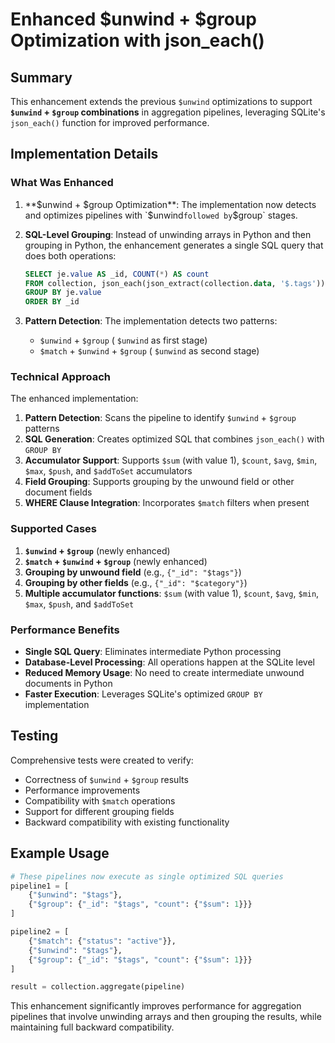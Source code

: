 # Enhanced $unwind + $group Optimization with json_each()

## Summary

This enhancement extends the previous `$unwind` optimizations to support **`$unwind` + `$group` combinations** in aggregation pipelines, leveraging SQLite's `json_each()` function for improved performance.

## Implementation Details

### What Was Enhanced

1. **$unwind + $group Optimization**: The implementation now detects and optimizes pipelines with `$unwind` followed by `$group` stages.

2. **SQL-Level Grouping**: Instead of unwinding arrays in Python and then grouping in Python, the enhancement generates a single SQL query that does both operations:

   ```sql
   SELECT je.value AS _id, COUNT(*) AS count
   FROM collection, json_each(json_extract(collection.data, '$.tags')) as je
   GROUP BY je.value
   ORDER BY _id
   ```

3. **Pattern Detection**: The implementation detects two patterns:
   - `$unwind` + `$group` ( `$unwind` as first stage)
   - `$match` + `$unwind` + `$group` ( `$unwind` as second stage)

### Technical Approach

The enhanced implementation:

1. **Pattern Detection**: Scans the pipeline to identify `$unwind` + `$group` patterns
2. **SQL Generation**: Creates optimized SQL that combines `json_each()` with `GROUP BY`
3. **Accumulator Support**: Supports `$sum` (with value 1), `$count`, `$avg`, `$min`, `$max`, `$push`, and `$addToSet` accumulators
4. **Field Grouping**: Supports grouping by the unwound field or other document fields
5. **WHERE Clause Integration**: Incorporates `$match` filters when present

### Supported Cases

1. **`$unwind` + `$group`** (newly enhanced)
2. **`$match` + `$unwind` + `$group`** (newly enhanced)
3. **Grouping by unwound field** (e.g., `{"_id": "$tags"}`)
4. **Grouping by other fields** (e.g., `{"_id": "$category"}`)
5. **Multiple accumulator functions**: `$sum` (with value 1), `$count`, `$avg`, `$min`, `$max`, `$push`, and `$addToSet`

### Performance Benefits

- **Single SQL Query**: Eliminates intermediate Python processing
- **Database-Level Processing**: All operations happen at the SQLite level
- **Reduced Memory Usage**: No need to create intermediate unwound documents in Python
- **Faster Execution**: Leverages SQLite's optimized `GROUP BY` implementation

## Testing

Comprehensive tests were created to verify:
- Correctness of `$unwind` + `$group` results
- Performance improvements
- Compatibility with `$match` operations
- Support for different grouping fields
- Backward compatibility with existing functionality

## Example Usage

```python
# These pipelines now execute as single optimized SQL queries
pipeline1 = [
    {"$unwind": "$tags"},
    {"$group": {"_id": "$tags", "count": {"$sum": 1}}}
]

pipeline2 = [
    {"$match": {"status": "active"}},
    {"$unwind": "$tags"},
    {"$group": {"_id": "$tags", "count": {"$sum": 1}}}
]

result = collection.aggregate(pipeline)
```

This enhancement significantly improves performance for aggregation pipelines that involve unwinding arrays and then grouping the results, while maintaining full backward compatibility.